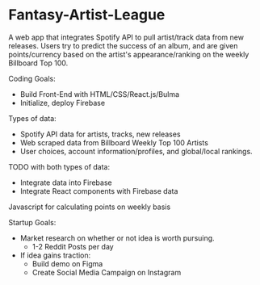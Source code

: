 # Fantasy-Artist-League
A web app that integrates Spotify API to pull artist/track data from new releases. Users try to predict the success of an album, and are given points/currency based on the artist's appearance/ranking on the weekly Billboard Top 100. 

Coding Goals:
- Build Front-End with HTML/CSS/React.js/Bulma
- Initialize, deploy Firebase

Types of data:
- Spotify API data for artists, tracks, new releases
- Web scraped data from Billboard Weekly Top 100 Artists
- User choices, account information/profiles, and global/local rankings. 

TODO with both types of data:
- Integrate data into Firebase
- Integrate React components with Firebase data

Javascript for calculating points on weekly basis

Startup Goals:
- Market research on whether or not idea is worth pursuing.
  - 1-2 Reddit Posts per day
- If idea gains traction:
  - Build demo on Figma
  - Create Social Media Campaign on Instagram
 
